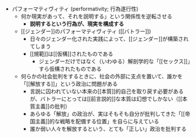 - パフォーマティヴィティ (performativity; 行為遂行性)
	- 何か現実があって、それを説明する」という関係性を逆転させる
        - **説明するという行為が、現実を構成する**
    - [[ジェンダー]]のパフォーマティヴィティ ([[バトラー]])
        - 日々のジェンダー化された実践によって、[[ジェンダー]]が構築されてしまう
        - [[規範]]は[[仮構]]されたものである
            - ジェンダーだけではなく（いわゆる）解剖学的な「[[セックス]]」すら仮構されたものである
    - 何らかの社会批判をするときに、社会の外部に支点を置いて、誰かを「[[解放する]]」という政治に問題がある
        - 言説に囚われていない本来の[[本質]]的自己を取り戻す必要があるが、バトラーにとっては[[前言説的]]な本質は幻想でしかない（[[本質主義]]の批判）
        - あらゆる「解放」の政治が、実はそもそも自分が批判してきた「[[帝国主義]]的な戦略を配備する位置」を自らに与えている
        - 誰か弱い人々を解放するという、とても「正しい」政治を批判する